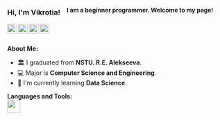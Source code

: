 ### Hi, I'm Vikrotia! &nbsp;&nbsp;<sup> I am a beginner programmer. Welcome to my page!</sup>

<a href="https://t.me/utheryde">
  <img align="left" alt="Telegram" width="22px" src="https://cdn-icons-png.flaticon.com/512/87/87413.png" />
</a>
<a href="https://instagram.com/vvikiaki">
  <img align="left" alt="Instagram" width="22px" src="https://cdn-icons-png.flaticon.com/512/87/87390.png" />
</a>
<a href="https://stepik.org/users/513130502">
  <img align="left" alt="Stepik" width="22px" src="https://freepngimg.com/download/letter/130174-s-letter-png-download-free.png" />
</a>
<a href="https://edu.21-school.ru/profile/utheryde@student.21-school.ru">
  <img align="left" alt="School21" width="22px" src="https://applicant.21-school.ru/7ef355add9eab8468c0818d6306cbbb8.webp" />
</a>

<br />
<br />

**About Me:**


- 🏛 I graduated from **NSTU. R.E. Alekseeva**.
- 💻 Major is **Computer Science and Engineering**.
- 📄 I'm currently learning **Data Science**. 

**Languages and Tools:**  
<code><img height="30" src="https://encrypted-tbn0.gstatic.com/images?q=tbn:ANd9GcQKTm3L-shhjaNZ31msDJfxybJdQP_aR3268D8s7acCG4BsP-3-Y8lWDP4yOf7jaHIBFlA&usqp=CAU"></code>
